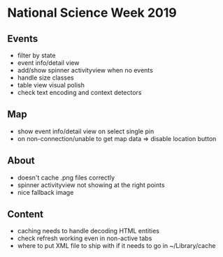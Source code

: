 #  National Science Week 2019

## Events

* filter by state
* event info/detail view
* add/show spinner activityview when no events
* handle size classes
* table view visual polish
* check text encoding and context detectors

## Map

* show event info/detail view on select single pin
* on non-connection/unable to get map data => disable location button

## About

* doesn't cache .png files correctly
* spinner activityview not showing at the right points
* nice fallback image

## Content

* caching needs to handle decoding HTML entities
* check refresh working even in non-active tabs
* where to put XML file to ship with if it needs to go in ~/Library/cache
